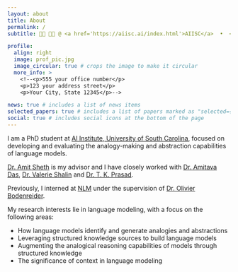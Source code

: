 ```yaml
---
layout: about
title: About
permalink: /
subtitle: 👩‍🎓 👩‍💻 @ <a href='https://aiisc.ai/index.html'>AIISC</a>  •  <a href="https://sc.edu/">UofSC</a>  •  NLP | LLM | GenAI

profile:
  align: right
  image: prof_pic.jpg
  image_circular: true # crops the image to make it circular
  more_info: >
    <!--<p>555 your office number</p>
    <p>123 your address street</p>
    <p>Your City, State 12345</p>-->

news: true # includes a list of news items
selected_papers: true # includes a list of papers marked as "selected={true}"
social: true # includes social icons at the bottom of the page
---
```


<!--Write your biography here. Tell the world about yourself. Link to your favorite [subreddit](http://reddit.com). You can put a picture in, too. The code is already in, just name your picture `prof_pic.jpg` and put it in the `img/` folder.

Put your address / P.O. box / other info right below your picture. You can also disable any of these elements by editing `profile` property of the YAML header of your `_pages/about.md`. Edit `_bibliography/papers.bib` and Jekyll will render your [publications page](/al-folio/publications/) automatically.

Link to your social media connections, too. This theme is set up to use [Font Awesome icons](https://fontawesome.com/) and [Academicons](https://jpswalsh.github.io/academicons/), like the ones below. Add your Facebook, Twitter, LinkedIn, Google Scholar, or just disable all of them.-->
I am a PhD student at [AI Institute, University of South Carolina](https://aiisc.ai/index.html), focused on developing and evaluating the analogy-making and abstraction capabilities of language models.

[Dr. Amit Sheth](https://amit.aiisc.ai/) is my advisor and I have closely worked with [Dr. Amitava Das](https://scholar.google.com/citations?user=HYpfhaEAAAAJ&hl=en), [Dr. Valerie Shalin](https://scholar.google.fr/citations?hl=en&user=trFx5GIAAAAJ&view_op=list_works&sortby=pubdate) and [Dr. T. K. Prasad](https://scholar.google.com/citationshl=en&user=Txz94twAAAAJ&view_op=list_works&sortby=pubdate).

Previously, I interned at [NLM](https://www.nlm.nih.gov/) under the supervision of [Dr. Olivier Bodenreider](https://scholar.google.com/citations?user=UsG8QFwAAAAJ&hl=en).

My research interests lie in language modeling, with a focus on the following areas:
<ul>
  <li>How language models identify and generate analogies and abstractions</li>
  <li>Leveraging structured knowledge sources to build language models</li>
  <li>Augmenting the analogical reasoning capabilities of models through structured knowledge</li>
  <li>The significance of context in language modeling</li>
</ul>




